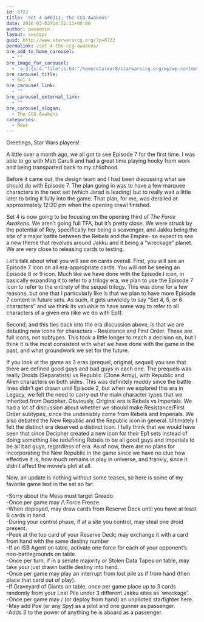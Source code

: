 ```yaml
---
id: 8722
title: 'Set 4 &#8211; The CCG Awakens'
date: 2016-03-03T14:52:11+00:00
author: pwsadmin
layout: swccgpc
guid: http://www.starwarsccg.org/?p=8722
permalink: /set-4-the-ccg-awakens/
bre_add_to_home_carousel:
  - ""
bre_image_for_carousel:
  - 'a:3:{s:4:"file";s:64:"/home/starwar8/starwarsccg.org/wp/wp-content/uploads/TFAblog.jpg";s:3:"url";s:60:"http://www.starwarsccg.org/wp/wp-content/uploads/TFAblog.jpg";s:4:"type";s:10:"image/jpeg";}'
bre_carousel_title:
  - Set 4
bre_carousel_link:
  - ""
bre_carousel_external_link:
  - ""
bre_carousel_slogan:
  - The CCG Awakens
categories:
  - News
---
```

Greetings, Star Wars players!

A little over a month ago, we all got to see Episode 7 for the first time. I was able to go with Matt Carulli and had a great time playing hooky from work and being transported back to my childhood.

Before it came out, the design team and I had been discussing what we should do with Episode 7. The plan going in was to have a few marquee characters in the next set (which Jarad is leading) but to really wait a little later to bring it fully into the game. That plan, for me, was derailed at approximately 12:20 pm when the opening crawl finished.

Set 4 is now going to be focusing on the opening third of _The Force Awakens_. We aren&#8217;t going full TFA, but it&#8217;s pretty close. We were struck by the potential of Rey, specifically her being a scavenger, and Jakku being the site of a major battle between the Rebels and the Empire- so expect to see a new theme that revolves around Jakku and it being a &#8220;wreckage&#8221; planet. We are very close to releasing cards to testing.

Let&#8217;s talk about what you will see on cards overall. First, you will see an Episode 7 icon on all era-appropriate cards. You will not be seeing an Episode 8 or 9 icon. Much like we have done with the Episode I icon, in basically expanding it to refer to a trilogy era, we plan to use the Episode 7 icon to refer to the entirety of the sequel trilogy. This was done for a few reasons, but one that I particularly like is that we plan to have more Episode 7 content in future sets. As such, it gets unwieldy to say &#8220;Set 4, 5, or 6 characters&#8221; and we think its valuable to have some way to refer to all characters of a given era (like we do with Ep1).

Second, and this ties back into the era discussion above, is that we are debuting new icons for characters &#8211; Resistance and First Order. These are full icons, not subtypes. This took a little longer to reach a decision on, but I think it is the most consistent with what we have done with the game in the past, and what groundwork we set for the future.

If you look at the game as 3 eras (prequel, original, sequel) you see that there are defined good guys and bad guys in each one. The prequels was really Droids (Separatists) vs Republic (Clone Army), with Republic and Alien characters on both sides. This was definitely muddy since the battle lines didn&#8217;t get drawn until Episode 2, but when we explored this era in Legacy, we felt the need to carry out the main character types that we inherited from Decipher. Obviously, Original era is Rebels vs Imperials. We had a lot of discussion about whether we should make Resistance/First Order subtypes, since the undeniably come from Rebels and Imperials. We also debated the New Republic and the Republic icon in general. Ultimately I felt the distinct era deserved a distinct icon. I fully think that we would have seen that since Decipher created a new icon for their Ep1 sets instead of doing something like redefining Rebels to be all good guys and Imperials to be all bad guys, regardless of era. As of now, there are no plans for incorporating the New Republic in the game since we have no clue how effective it is, how much remains in play in universe, and frankly, since it didn&#8217;t affect the movie&#8217;s plot at all.

Now, an update is nothing without some teases, so here is some of my favorite game text in the set so far:

-Sorry about the Mess must target Greedo.  
-Once per game may /\ Force Freeze.  
-When deployed, may draw cards from Reserve Deck until you have at least 6 cards in hand.  
-During your control phase, if at a site you control, may steal one droid present.  
-Peek at the top card of your Reserve Deck; may exchange it with a card from hand with the same destiny number  
-If an ISB Agent on table, activate one force for each of your opponent’s non-battlegrounds on table.  
-Once per turn, if in a senate majority or Stolen Data Tapes on table, may take your just drawn battle destiny into hand.  
-Once per game may play an interrupt from lost pile as if from hand (then place that card out of play).  
-If Graveyard of Giants on table, once per game place up to 3 cards randomly from your Lost Pile under 3 different Jakku sites as &#8216;wreckage&#8217;.  
-Once per game may \/ (or deploy from hand) an unpiloted starfighter here.  
-May add Poe (or any Spy) as a pilot and one gunner as passenger.  
-Adds 3 to the power of anything he is aboard as a passenger.

&nbsp;